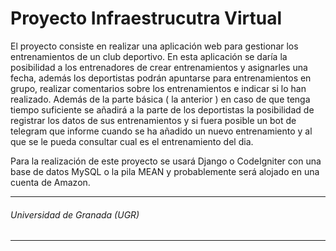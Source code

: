 # Proyecto Infraestrucutra Virtual

El proyecto consiste en realizar una aplicación web para gestionar los entrenamientos de un club deportivo. En esta aplicación se daría la posibilidad a los entrenadores de crear entrenamientos y asignarles una fecha, además los deportistas podrán apuntarse para entrenamientos en grupo, realizar comentarios sobre los entrenamientos e indicar si lo han realizado. Además de la parte básica ( la anterior ) en caso de que tenga tiempo suficiente se añadirá a la parte de los deportistas la posibilidad de registrar los datos de sus entrenamientos y si fuera posible un bot de telegram que informe cuando se ha añadido un nuevo entrenamiento y al que se le pueda consultar cual es el entrenamiento del dia.

Para la realización de este proyecto se usará Django o CodeIgniter con una base de datos MySQL o la pila MEAN y probablemente será alojado en una cuenta de Amazon.
___
###### Universidad de Granada (UGR)
___
